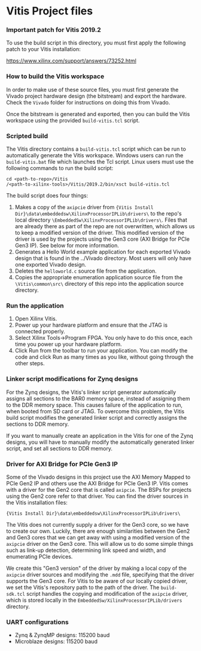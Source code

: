 Vitis Project files
===================

### Important patch for Vitis 2019.2

To use the build script in this directory, you must first apply the following patch
to your Vitis installation:

https://www.xilinx.com/support/answers/73252.html

### How to build the Vitis workspace

In order to make use of these source files, you must first generate
the Vivado project hardware design (the bitstream) and export the hardware.
Check the `Vivado` folder for instructions on doing this from Vivado.

Once the bitstream is generated and exported, then you can build the
Vitis workspace using the provided `build-vitis.tcl` script.

### Scripted build

The Vitis directory contains a `build-vitis.tcl` script which can be run to automatically
generate the Vitis workspace. Windows users can run the `build-vitis.bat` file which
launches the Tcl script. Linux users must use the following commands to run the build
script:
```
cd <path-to-repo>/Vitis
/<path-to-xilinx-tools>/Vitis/2019.2/bin/xsct build-vitis.tcl
```

The build script does four things:

1. Makes a copy of the `axipcie` driver from 
`{Vitis Install Dir}\data\embeddedsw\XilinxProcessorIPLib\drivers\` to the repo's local 
directory `\EmbeddedSw\XilinxProcessorIPLib\drivers\`. Files that are already there
as part of the repo are not overwritten, which allows us to keep a modified version
of the driver. This modified version of the driver is used by the projects using the
Gen3 core (AXI Bridge for PCIe Gen3 IP). See below for more information.
2. Generates a Hello World example application for each exported Vivado design
that is found in the ../Vivado directory. Most users will only have one exported
Vivado design.
3. Deletes the `helloworld.c` source file from the application.
4. Copies the appropriate enumeration application source file from the
`\Vitis\common\src\` directory of this repo into the application source directory.

### Run the application

1. Open Xilinx Vitis.
2. Power up your hardware platform and ensure that the JTAG is
connected properly.
3. Select Xilinx Tools->Program FPGA. You only have to do this
once, each time you power up your hardware platform.
4. Click Run from the toolbar to run your application. You can modify the code
and click Run as many times as you like, without going through
the other steps.

### Linker script modifications for Zynq designs

For the Zynq designs, the Vitis's linker script generator automatically assigns all sections
to the BAR0 memory space, instead of assigning them to the DDR memory space. This causes 
failure of the application to run, when booted from SD card or JTAG. To overcome this problem,
the Vitis build script modifies the generated linker script and correctly assigns the sections
to DDR memory.

If you want to manually create an application in the Vitis for one of the Zynq designs,
you will have to manually modify the automatically generated linker script, and set all sections
to DDR memory.

### Driver for AXI Bridge for PCIe Gen3 IP

Some of the Vivado designs in this project use the AXI Memory Mapped to PCIe Gen2 IP
and others use the AXI Bridge for PCIe Gen3 IP. Vitis comes with a driver for the Gen2
core that is called `axipcie`. The BSPs for projects using the Gen2 core refer to that 
driver. You can find the driver sources in the Vitis installation files:

`{Vitis Install Dir}\data\embeddedsw\XilinxProcessorIPLib\drivers\`

The Vitis does not currently supply a driver for the Gen3 core, so we have to create our
own. Luckily, there are enough similarities between the Gen2 and Gen3 cores that we can 
get away with using a modified version of the `axipcie` driver on the Gen3 core. This 
will allow us to do some simple things such as link-up detection, determining link speed
and width, and enumerating PCIe devices.

We create this "Gen3 version" of the driver by making a local copy of the `axipcie` driver
sources and modifying the `.mdd` file, specifying that the driver supports the Gen3 core.
For Vitis to be aware of our locally copied driver, we set the Vitis's repository path to the path 
of the driver. The `build-sdk.tcl` script handles the copying and modification of the 
`axipcie` driver, which is stored locally in the `EmbeddedSw/XilinxProcessorIPLib/drivers` 
directory.

### UART configurations

* Zynq & ZynqMP designs: 115200 baud
* Microblaze designs: 115200 baud

